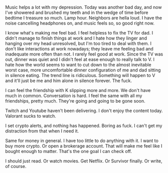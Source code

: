 Music helps a lot with my depression. Today was another bad day, and now I've showered and brushed my teeth and in the wedge of time before bedtime I treasure so much. Lamp hour. Neighbors are hella loud. I have the noise cancelling headphones on, and music feels so, so good right now.

I know what's making me feel bad. I feel helpless to fix the TV for dad. I didn't manage to finish things at work and I hate how they linger and hanging over my head unresolved, but I'm too tired to deal with them. I don't like interactions at work nowadays; they leave me feeling bad and inadequate more often than not. I rarely feel good at work. Since the TV was out, dinner was quiet and I didn't feel at ease enough to really talk to V. I hate how the world seems to want to cut down to the almost inevitable worst case, more uncomfortable dinner configuration of me and dad sitting in silence eating. The trend line is ridiculous. Something will happen to V and it'll just be me and him alone in silence forever. The fuck.

I can feel the friendship with K slipping more and more. We don't have much in common. Conversation is hard. I feel the same with all my friendships, pretty much. They're going and going to be gone soon.

Twitch and Youtube haven't been delivering. I don't enjoy the content today. Valorant sucks to watch.

I set crypto alerts, and nothing has happened. Boring as fuck. I can't get my distraction from that when I need it.

Same for money in general. I have too little to do anything with it. I want to buy more crypto. Or open a brokerage account. That will make me feel like I bought enough to matter. That's the one goal I can check off.

I should just read. Or watch movies. Get Netflix. Or Survivor finally. Or write, of course.
